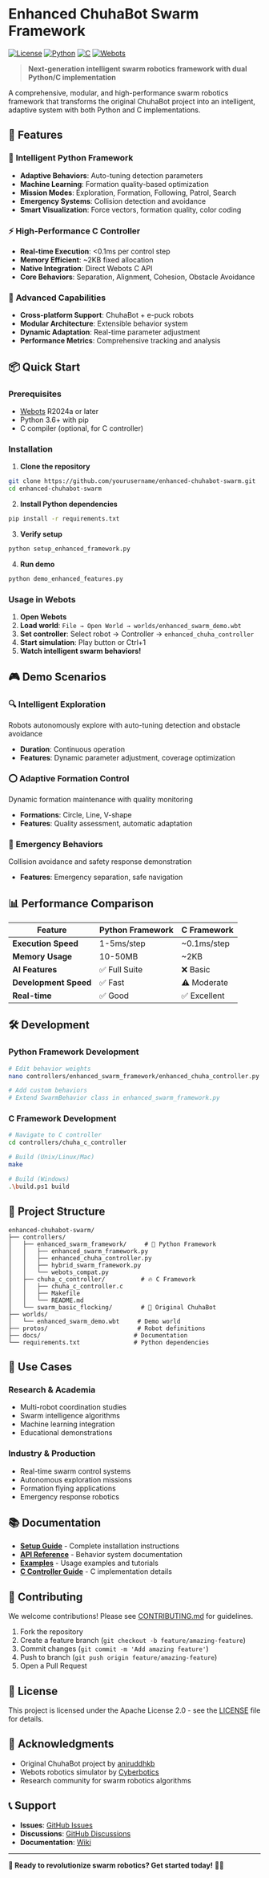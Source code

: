 # Enhanced ChuhaBot Swarm Framework

[![License](https://img.shields.io/badge/License-Apache%202.0-blue.svg)](https://opensource.org/licenses/Apache-2.0)
[![Python](https://img.shields.io/badge/Python-3.6%2B-green.svg)](https://www.python.org/)
[![C](https://img.shields.io/badge/C-C99-blue.svg)](https://en.wikipedia.org/wiki/C99)
[![Webots](https://img.shields.io/badge/Webots-R2024a%2B-orange.svg)](https://cyberbotics.com/)

> **Next-generation intelligent swarm robotics framework with dual Python/C implementation**

A comprehensive, modular, and high-performance swarm robotics framework that transforms the original ChuhaBot project into an intelligent, adaptive system with both Python and C implementations.

## 🚀 Features

### 🧠 **Intelligent Python Framework**
- **Adaptive Behaviors**: Auto-tuning detection parameters
- **Machine Learning**: Formation quality-based optimization  
- **Mission Modes**: Exploration, Formation, Following, Patrol, Search
- **Emergency Systems**: Collision detection and avoidance
- **Smart Visualization**: Force vectors, formation quality, color coding

### ⚡ **High-Performance C Controller**
- **Real-time Execution**: <0.1ms per control step
- **Memory Efficient**: ~2KB fixed allocation
- **Native Integration**: Direct Webots C API
- **Core Behaviors**: Separation, Alignment, Cohesion, Obstacle Avoidance

### 🎯 **Advanced Capabilities**
- **Cross-platform Support**: ChuhaBot + e-puck robots
- **Modular Architecture**: Extensible behavior system
- **Dynamic Adaptation**: Real-time parameter adjustment
- **Performance Metrics**: Comprehensive tracking and analysis

## 📦 Quick Start

### Prerequisites
- [Webots](https://cyberbotics.com/) R2024a or later
- Python 3.6+ with pip
- C compiler (optional, for C controller)

### Installation

1. **Clone the repository**
```bash
git clone https://github.com/yourusername/enhanced-chuhabot-swarm.git
cd enhanced-chuhabot-swarm
```

2. **Install Python dependencies**
```bash
pip install -r requirements.txt
```

3. **Verify setup**
```bash
python setup_enhanced_framework.py
```

4. **Run demo**
```bash
python demo_enhanced_features.py
```

### Usage in Webots

1. **Open Webots**
2. **Load world**: `File → Open World → worlds/enhanced_swarm_demo.wbt`
3. **Set controller**: Select robot → Controller → `enhanced_chuha_controller`
4. **Start simulation**: Play button or Ctrl+1
5. **Watch intelligent swarm behaviors!**

## 🎮 Demo Scenarios

### 🔍 **Intelligent Exploration**
Robots autonomously explore with auto-tuning detection and obstacle avoidance
- **Duration**: Continuous operation
- **Features**: Dynamic parameter adjustment, coverage optimization

### ⭕ **Adaptive Formation Control**
Dynamic formation maintenance with quality monitoring
- **Formations**: Circle, Line, V-shape
- **Features**: Quality assessment, automatic adaptation

### 🚨 **Emergency Behaviors**
Collision avoidance and safety response demonstration
- **Features**: Emergency separation, safe navigation

## 📊 Performance Comparison

| Feature | Python Framework | C Framework |
|---------|------------------|-------------|
| **Execution Speed** | 1-5ms/step | ~0.1ms/step |
| **Memory Usage** | 10-50MB | ~2KB |
| **AI Features** | ✅ Full Suite | ❌ Basic |
| **Development Speed** | ✅ Fast | ⚠️ Moderate |
| **Real-time** | ✅ Good | ✅ Excellent |

## 🛠️ Development

### Python Framework Development
```bash
# Edit behavior weights
nano controllers/enhanced_swarm_framework/enhanced_chuha_controller.py

# Add custom behaviors
# Extend SwarmBehavior class in enhanced_swarm_framework.py
```

### C Framework Development
```bash
# Navigate to C controller
cd controllers/chuha_c_controller

# Build (Unix/Linux/Mac)
make

# Build (Windows)
.\build.ps1 build
```

## 📁 Project Structure

```
enhanced-chuhabot-swarm/
├── controllers/
│   ├── enhanced_swarm_framework/     # 🐍 Python Framework
│   │   ├── enhanced_swarm_framework.py
│   │   ├── enhanced_chuha_controller.py
│   │   ├── hybrid_swarm_framework.py
│   │   └── webots_compat.py
│   ├── chuha_c_controller/          # 🔥 C Framework  
│   │   ├── chuha_c_controller.c
│   │   ├── Makefile
│   │   └── README.md
│   └── swarm_basic_flocking/        # 🔄 Original ChuhaBot
├── worlds/
│   └── enhanced_swarm_demo.wbt     # Demo world
├── protos/                         # Robot definitions
├── docs/                          # Documentation
└── requirements.txt               # Python dependencies
```

## 🎯 Use Cases

### **Research & Academia**
- Multi-robot coordination studies
- Swarm intelligence algorithms
- Machine learning integration
- Educational demonstrations

### **Industry & Production**
- Real-time swarm control systems
- Autonomous exploration missions
- Formation flying applications
- Emergency response robotics

## 📚 Documentation

- **[Setup Guide](docs/SETUP.md)** - Complete installation instructions
- **[API Reference](docs/API.md)** - Behavior system documentation
- **[Examples](docs/EXAMPLES.md)** - Usage examples and tutorials
- **[C Controller Guide](controllers/chuha_c_controller/README.md)** - C implementation details

## 🤝 Contributing

We welcome contributions! Please see [CONTRIBUTING.md](CONTRIBUTING.md) for guidelines.

1. Fork the repository
2. Create a feature branch (`git checkout -b feature/amazing-feature`)
3. Commit changes (`git commit -m 'Add amazing feature'`)
4. Push to branch (`git push origin feature/amazing-feature`)
5. Open a Pull Request

## 📄 License

This project is licensed under the Apache License 2.0 - see the [LICENSE](LICENSE) file for details.

## 🙏 Acknowledgments

- Original ChuhaBot project by [aniruddhkb](https://github.com/aniruddhkb/swarm_robotics_webots)
- Webots robotics simulator by [Cyberbotics](https://cyberbotics.com/)
- Research community for swarm robotics algorithms

## 📞 Support

- **Issues**: [GitHub Issues](https://github.com/yourusername/enhanced-chuhabot-swarm/issues)
- **Discussions**: [GitHub Discussions](https://github.com/yourusername/enhanced-chuhabot-swarm/discussions)
- **Documentation**: [Wiki](https://github.com/yourusername/enhanced-chuhabot-swarm/wiki)

---

**🚀 Ready to revolutionize swarm robotics? Get started today!** 🤖✨
